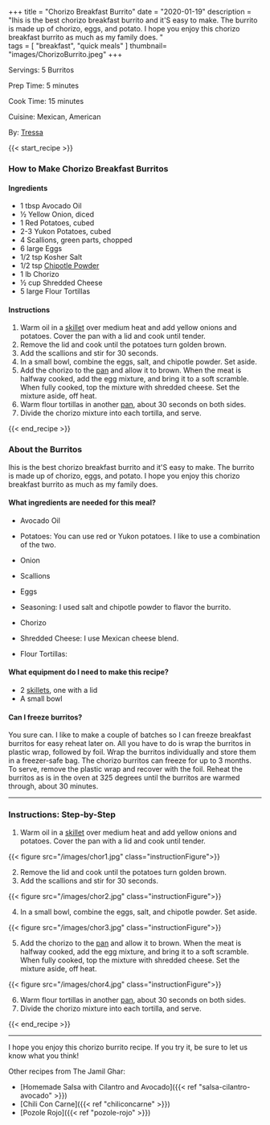+++
title = "Chorizo Breakfast Burrito"
date = "2020-01-19"
description = "Ihis is the best chorizo breakfast burrito and it'S easy to make. The burrito is made up of chorizo, eggs, and potato. I hope you enjoy this chorizo breakfast burrito as much as my family does. "  
tags = [
    "breakfast",
    "quick meals"
]
thumbnail= "images/ChorizoBurrito.jpeg"
+++

Servings: 5 Burritos <!--more-->

Prep Time: 5 minutes 

Cook Time: 15 minutes 

Cuisine: Mexican, American 

By: [Tressa](https://www.jamilghar.com/about/)

{{< start_recipe >}}

### How to Make Chorizo Breakfast Burritos 

#### Ingredients  

* 1 tbsp Avocado Oil 
* ½ Yellow Onion, diced 
* 1 Red Potatoes, cubed
* 2-3 Yukon Potatoes, cubed 
* 4 Scallions, green parts, chopped 
* 6 large Eggs 
* 1/2 tsp Kosher Salt 
* 1/2 tsp [Chipotle Powder](https://amzn.to/3xtJopQ)  
* 1 lb Chorizo 
* ½ cup Shredded Cheese
* 5 large Flour Tortillas 

#### Instructions 

1. Warm oil in a [skillet](https://amzn.to/3I3MkOO) over medium heat and add yellow onions and potatoes. Cover the pan with a lid and cook until tender.
2. Remove the lid and cook until the potatoes turn golden brown. 
3. Add the scallions and stir for 30 seconds. 
4. In a small bowl, combine the eggs, salt, and chipotle powder. Set aside. 
5. Add the chorizo to the [pan](https://amzn.to/3I3MkOO) and allow it to brown. When the meat is halfway cooked, add the egg mixture, and bring it to a soft scramble. When fully cooked, top the mixture with shredded cheese. Set the mixture aside, off heat. 
6. Warm flour tortillas in another [pan](https://amzn.to/3I3MkOO), about 30 seconds on both sides. 
7. Divide the chorizo mixture into each tortilla, and serve. 

{{< end_recipe >}}

### About the Burritos 

Ihis is the best chorizo breakfast burrito and it'S easy to make. The burrito is made up of chorizo, eggs, and potato. I hope you enjoy this chorizo breakfast burrito as much as my family does. 

#### What ingredients are needed for this meal?

* Avocado Oil 

* Potatoes: You can use red or Yukon potatoes. I like to use a combination of the two. 

* Onion 

* Scallions

* Eggs 

* Seasoning: I used salt and chipotle powder to flavor the burrito. 

* Chorizo 

* Shredded Cheese: I use Mexican cheese blend. 

* Flour Tortillas: 

#### What equipment do I need to make this recipe?

* 2 [skillets](https://amzn.to/3I3MkOO), one with a lid
* A small bowl 

#### Can I freeze burritos? 

You sure can. I like to make a couple of batches so I can freeze breakfast burritos for easy reheat later on. All you have to do is wrap the burritos in plastic wrap, followed by foil. Wrap the burritos individually and store them in a freezer-safe bag. The chorizo burritos can freeze for up to 3 months. To serve, remove the plastic wrap and recover with the foil. Reheat the burritos as is in the oven at 325 degrees until the burritos are warmed through, about 30 minutes. 

----

### Instructions: Step-by-Step 

1. Warm oil in a [skillet](https://amzn.to/3I3MkOO) over medium heat and add yellow onions and potatoes. Cover the pan with a lid and cook until tender.

{{< figure src="/images/chor1.jpg" class="instructionFigure">}}

2. Remove the lid and cook until the potatoes turn golden brown. 
3. Add the scallions and stir for 30 seconds. 

{{< figure src="/images/chor2.jpg" class="instructionFigure">}}

4. In a small bowl, combine the eggs, salt, and chipotle powder. Set aside. 

{{< figure src="/images/chor3.jpg" class="instructionFigure">}}

5. Add the chorizo to the [pan](https://amzn.to/3I3MkOO) and allow it to brown. When the meat is halfway cooked, add the egg mixture, and bring it to a soft scramble. When fully cooked, top the mixture with shredded cheese. Set the mixture aside, off heat.

{{< figure src="/images/chor4.jpg" class="instructionFigure">}}

6. Warm flour tortillas in another [pan](https://amzn.to/3I3MkOO), about 30 seconds on both sides. 
7. Divide the chorizo mixture into each tortilla, and serve.

{{< end_recipe >}}

----

I hope you enjoy this chorizo burrito recipe. If you try it, be sure to let us know what you think!

Other recipes from The Jamil Ghar:

* [Homemade Salsa with Cilantro and Avocado]({{< ref "salsa-cilantro-avocado" >}})
* [Chili Con Carne]({{< ref "chiliconcarne" >}})
* [Pozole Rojo]({{< ref "pozole-rojo" >}})
